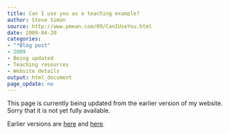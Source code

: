 ```yaml
---
title: Can I use you as a teaching example?
author: Steve Simon
source: http://www.pmean.com/09/CanIUseYou.html
date: 2009-04-20
categories:
- "*Blog post"
- 2009
- Being updated
- Teaching resources
- Website details
output: html_document
page_update: no
---
```


This page is currently being updated from the earlier version of my website. Sorry that it is not yet fully available.

<!---More--->

Earlier versions are [here][sim1] and [here][sim2].

[sim1]: http://www.pmean.com/09/CanIUseYou.html
[sim2]: http://new.pmean.com/can-i-use-you/
